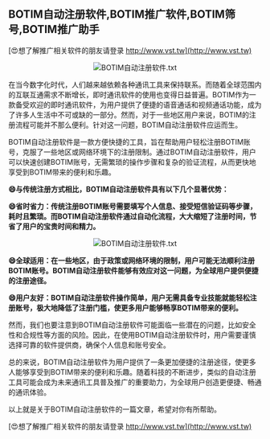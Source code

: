 ## **BOTIM自动注册软件,BOTIM推广软件,BOTIM筛号,BOTIM推广助手**

[😍想了解推广相关软件的朋友请登录 http://www.vst.tw](http://www.vst.tw)

 <center><img src="https://vst.tw/MP4/tuiguang/png/3.png" alt="BOTIM自动注册软件.txt"></center>

在当今数字化时代，人们越来越依赖各种通讯工具来保持联系。而随着全球范围内的互联互通需求不断增长，即时通讯软件的使用也变得日益普遍。BOTIM作为一款备受欢迎的即时通讯软件，为用户提供了便捷的语音通话和视频通话功能，成为了许多人生活中不可或缺的一部分。然而，对于一些地区用户来说，BOTIM的注册流程可能并不那么便利。针对这一问题，BOTIM自动注册软件应运而生。

BOTIM自动注册软件是一款方便快捷的工具，旨在帮助用户轻松注册BOTIM账号，克服了一些地区或网络环境下的注册限制。通过BOTIM自动注册软件，用户可以快速创建BOTIM账号，无需繁琐的操作步骤和复杂的验证流程，从而更快地享受到BOTIM带来的便利和乐趣。

**😄与传统注册方式相比，BOTIM自动注册软件具有以下几个显著优势：**

**😄省时省力：传统注册BOTIM账号需要填写个人信息、接受短信验证码等步骤，耗时且繁琐。而BOTIM自动注册软件通过自动化流程，大大缩短了注册时间，节省了用户的宝贵时间和精力。**

 <center><img src="https://vst.tw/MP4/tuiguang/png/7.png" alt="BOTIM自动注册软件.txt"></center>

**😄全球适用：在一些地区，由于政策或网络环境的限制，用户可能无法顺利注册BOTIM账号。BOTIM自动注册软件能够有效应对这一问题，为全球用户提供便捷的注册途径。**

**😄用户友好：BOTIM自动注册软件操作简单，用户无需具备专业技能就能轻松注册账号，极大地降低了注册门槛，使更多用户能够畅享BOTIM带来的便利。**

然而，我们也要注意到BOTIM自动注册软件可能面临一些潜在的问题，比如安全性和合规性等方面的风险。因此，在使用BOTIM自动注册软件时，用户需要谨慎选择可靠的软件提供商，确保个人信息和账号安全。

总的来说，BOTIM自动注册软件为用户提供了一条更加便捷的注册途径，使更多人能够享受到BOTIM带来的便利和乐趣。随着科技的不断进步，类似的自动注册工具可能会成为未来通讯工具普及推广的重要助力，为全球用户创造更便捷、畅通的通讯体验。

以上就是关于BOTIM自动注册软件的一篇文章，希望对你有所帮助。

[😍想了解推广相关软件的朋友请登录 http://www.vst.tw](http://www.vst.tw)



